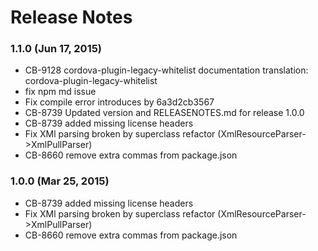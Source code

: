 <!--
#
# Licensed to the Apache Software Foundation (ASF) under one
# or more contributor license agreements.  See the NOTICE file
# distributed with this work for additional information
# regarding copyright ownership.  The ASF licenses this file
# to you under the Apache License, Version 2.0 (the
# "License"); you may not use this file except in compliance
# with the License.  You may obtain a copy of the License at
#
# http://www.apache.org/licenses/LICENSE-2.0
#
# Unless required by applicable law or agreed to in writing,
# software distributed under the License is distributed on an
# "AS IS" BASIS, WITHOUT WARRANTIES OR CONDITIONS OF ANY
#  KIND, either express or implied.  See the License for the
# specific language governing permissions and limitations
# under the License.
#
-->
# Release Notes

### 1.1.0 (Jun 17, 2015)
* CB-9128 cordova-plugin-legacy-whitelist documentation translation: cordova-plugin-legacy-whitelist
* fix npm md issue
* Fix compile error introduces by 6a3d2cb3567
* CB-8739 Updated version and RELEASENOTES.md for release 1.0.0
* CB-8739 added missing license headers
* Fix XMl parsing broken by superclass refactor (XmlResourceParser->XmlPullParser)
* CB-8660 remove extra commas from package.json

### 1.0.0 (Mar 25, 2015)
* CB-8739 added missing license headers
* Fix XMl parsing broken by superclass refactor (XmlResourceParser->XmlPullParser)
* CB-8660 remove extra commas from package.json
